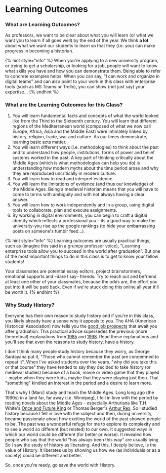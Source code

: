# Learning Outcomes

### What are Learning Outcomes?

As professors, we want to be clear about what you will learn (or what we want you to learn if all goes well) by the end of the year. We think **a lot** about what we want our students to learn so that they (i.e. you) can make progress in becoming a historian.&#x20;

{% hint style="info" %}
&#x20;When you're applying to a new university program, or trying to get a scholarship, or looking for a job, people will want to know what skills you have and how you can demonstrate them. Being able to refer to concrete examples helps. When you can say, "I can work and organize in digital teams" and can also point to your work in this class with enterprise tools (such as MS Teams or Trello), you can show (not just say) your expertise...
{% endhint %}

### What are the Learning Outcomes for this Class?

1. You will learn fundamental facts and concepts of what the world looked like from the Third to the Sixteenth century. You will learn that different regions of the Mediterranean world (composed of what we now call Europe, Africa, Asia and the Middle East) were intimately linked by history, religion, trade, war and culture. As our times demonstrate, learning basic acts matter.
2. You will learn different ways (i.e. methodologies) to think about the past and to understand how people, institutions, forms of power and belief systems worked in the past. A key part of thinking critically about the Middle Ages (which is what methodologies can help you do) is understanding how modern myths about the time period arose and why they are reproduced uncritically in modern culture.&#x20;
3. You will learn how to read and interpret evidence.&#x20;
4. You will learn the limitations of evidence (and thus our knowledge) of the Middle Ages. Being a medieval historian means that you will have to come to terms with ambiguity and with not always having a clear answer.&#x20;
5. You will learn how to work independently and in a group, using digital tools to collaborate, plan and execute assignments.
6. By working in digital environments, you can begin to craft a digital identity which reflects a professional you – its a good way to make the university-you rise up the google rankings (to hide your embarrassing posts on someone's tumblr feed...). &#x20;

{% hint style="info" %}
Learning outcomes are usually practical things, such as (imagine this said in a grumpy professor voice), "Learning enterprise tools allow you to succeed in the world after graduation". But one of the most important things to do in this class is to get to know your fellow students!&#x20;

Your classmates are potential essay editors, project brainstormers, emotional supports and –dare I say–  friends. Try to reach out and befriend at least one other of your classmates, because the odds are, the effort you put into it will be paid back. Even if we're stuck doing this online all year it'll be worth it.&#x20;
{% endhint %}

### Why Study History?

Everyone has their own reason to study history and if you're in this class, you likely already have a sense why it appeals to you. The AHA (American Historical Association) now tells you the [good job prospects](https://www.historians.org/teaching-and-learning/why-study-history) that await you after graduation. This practical advice supersedes the previous (more theoretical) explanations from [1985](https://www.google.com/url?sa=t\&rct=j\&q=\&esrc=s\&source=web\&cd=3\&cad=rja\&uact=8\&ved=2ahUKEwiryJ3A7prpAhVVWs0KHQluD8YQFjACegQIBxAB\&url=https%3A%2F%2Fwww.historians.org%2Fabout-aha-and-membership%2Faha-history-and-archives%2Fhistorical-archives%2Fwhy-study-history-\(1985\)\&usg=AOvVaw2-VZd6ZGOA2J8iw8h3uICq) and [1998](https://www.google.com/url?sa=t\&rct=j\&q=\&esrc=s\&source=web\&cd=1\&cad=rja\&uact=8\&ved=2ahUKEwiryJ3A7prpAhVVWs0KHQluD8YQFjAAegQIAhAB\&url=https%3A%2F%2Fwww.historians.org%2Fabout-aha-and-membership%2Faha-history-and-archives%2Fhistorical-archives%2Fwhy-study-history-\(1998\)\&usg=AOvVaw2a1fbe9dPsfjfoamiLPBbq). Read these explanations and you'll see that even the reasons to study history, have a history. &#x20;

I don't think many people study history because they worry, as George Santayana put it, "Those who cannot remember the past are condemned to repeat it". When I've asked students over the years, "why did you take this or that course" they have tended to say they decided to take history (or medieval studies) because of a book, movie or video game that they played – maybe when they were kids, maybe that they were playing just then. That "something" kindled an interest in the period and a desire to learn more.&#x20;

That's why I (Marc) study and teach the Middle Ages. Long long ago (the 1990s) in a land far, far away (i.e. Winnipeg), I fell in love with the period by reading novels about the Middle Ages - especially Arthuriana like T.H. White's [Once and Future King](https://ocul-crl.primo.exlibrisgroup.com/permalink/01OCUL\_CRL/1gorbd6/alma991007825869705153) or Thomas Berger's [Arthur Rex](https://ocul-crl.primo.exlibrisgroup.com/permalink/01OCUL\_CRL/1gorbd6/alma991008085209705153). So I studied history because I fell in love with the subject and then, during university, became passionate about how exciting the world of the past showed people to be. The past was a wonderful refuge for me to explore its complexity and to see a world so different (but related) to our own. It suggested ways in which our world could be different (for better or worse). It revealed how people who say that the world "has always been this way" are usually lying. So I saw the study of history as liberating. And this, I deeply believe, is the value of History. It liberates us by showing us how we (as individuals or as a society) could be different and better.&#x20;

So, once you're ready, go save the world with History.

